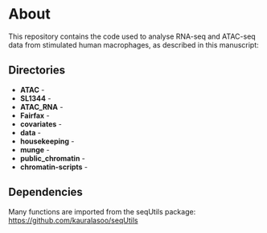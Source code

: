 # About

This repository contains the code used to analyse RNA-seq and ATAC-seq data from stimulated human macrophages, as described in this manuscript:

## Directories
* **ATAC** - 
* **SL1344** - 
* **ATAC_RNA** - 
* **Fairfax** - 
* **covariates** - 
* **data** - 
* **housekeeping** - 
* **munge** - 
* **public_chromatin** - 
* **chromatin-scripts** - 

## Dependencies

Many functions are imported from the seqUtils package: https://github.com/kauralasoo/seqUtils
